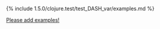 {% include 1.5.0/clojure.test/test_DASH_var/examples.md %}

[Please add examples!](https://github.com/arrdem/grimoire/edit/master/_includes/1.6.0/clojure.test/test_DASH_var/examples.md)

